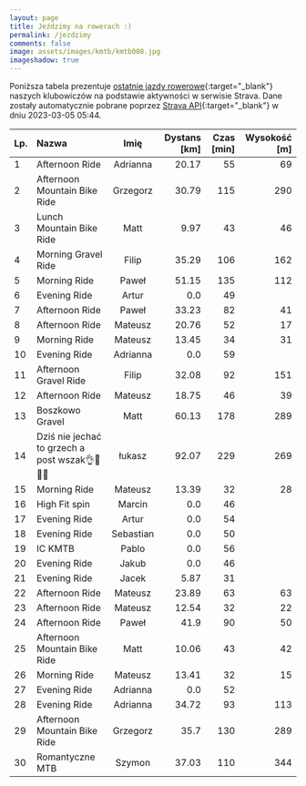 ```yaml
---
layout: page
title: Jeździmy na rowerach :)
permalink: /jezdzimy
comments: false
image: assets/images/kmtb/kmtb008.jpg
imageshadow: true
---
```


Poniższa tabela prezentuje [ostatnie jazdy rowerowe](https://www.strava.com/clubs/336381){:target="_blank"} naszych klubowiczów na podstawie aktywności w serwisie Strava. Dane zostały automatycznie pobrane poprzez [Strava API](https://developers.strava.com/docs/reference/#api-Clubs-getClubActivitiesById){:target="_blank"} w dniu 2023-03-05 05:44.

Lp. | Nazwa | Imię | Dystans [km] | Czas [min] | Wysokość [m]
:--- | :--- | :---: | ---: | ---: | ---:
1|Afternoon Ride|Adrianna|20.17|55|69
2|Afternoon Mountain Bike Ride|Grzegorz|30.79|115|290
3|Lunch Mountain Bike Ride|Matt|9.97|43|46
4|Morning Gravel Ride|Filip|35.29|106|162
5|Morning Ride|Paweł|51.15|135|112
6|Evening Ride|Artur|0.0|49|
7|Afternoon Ride|Paweł|33.23|82|41
8|Afternoon Ride|Mateusz|20.76|52|17
9|Morning Ride|Mateusz|13.45|34|31
10|Evening Ride|Adrianna|0.0|59|
11|Afternoon Gravel Ride|Filip|32.08|92|151
12|Afternoon Ride|Mateusz|18.75|46|39
13|Boszkowo Gravel|Matt|60.13|178|289
14|Dziś nie jechać to grzech a post wszak👌🚴🤠🌊|łukasz|92.07|229|269
15|Morning Ride|Mateusz|13.39|32|28
16|High Fit spin |Marcin|0.0|46|
17|Evening Ride|Artur|0.0|54|
18|Evening Ride|Sebastian|0.0|50|
19|IC KMTB|Pablo|0.0|56|
20|Evening Ride|Jakub|0.0|46|
21|Evening Ride|Jacek|5.87|31|
22|Afternoon Ride|Mateusz|23.89|63|63
23|Afternoon Ride|Mateusz|12.54|32|22
24|Afternoon Ride|Paweł|41.9|90|50
25|Afternoon Mountain Bike Ride|Matt|10.06|43|42
26|Morning Ride|Mateusz|13.41|32|15
27|Evening Ride|Adrianna|0.0|52|
28|Evening Ride|Adrianna|34.72|93|113
29|Afternoon Mountain Bike Ride|Grzegorz|35.7|130|289
30|Romantyczne MTB|Szymon|37.03|110|344
